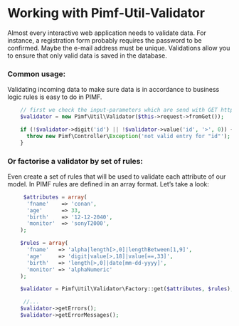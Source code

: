# Working with Pimf-Util-Validator

Almost every interactive web application needs to validate data. For instance, a registration form probably requires
the password to be confirmed. Maybe the e-mail address must be unique. Validations allow you to ensure that only valid
data is saved in the database.

### Common usage:
Validating incoming data to make sure data is in accordance to business logic rules is easy to do in PIMF.

```php
    // first we check the input-parameters which are send with GET http method.
    $validator = new Pimf\Util\Validator($this->request->fromGet());

    if (!$validator->digit('id') || !$validator->value('id', '>', 0)) {
      throw new Pimf\Controller\Exception('not valid entry for "id"');
    }
```

### Or factorise a validator by set of rules:
Even create a set of rules that will be used to validate each attribute of our model.
In PIMF rules are defined in an array format. Let’s take a look:

```php
     $attributes = array(
      'fname'    => 'conan',
      'age'      => 33,
      'birth'    => '12-12-2040',
      'monitor'  => 'sonyT2000',
    );

    $rules = array(
      'fname'   => 'alpha|length[>,0]|lengthBetween[1,9]',
      'age'     => 'digit|value[>,18]|value[==,33]',
      'birth'   => 'length[>,0]|date[mm-dd-yyyy]',
      'monitor' => 'alphaNumeric'
    );

    $validator = Pimf\Util\Validator\Factory::get($attributes, $rules);

     //...
    $validator->getErrors();
    $validator->getErrorMessages();
```

